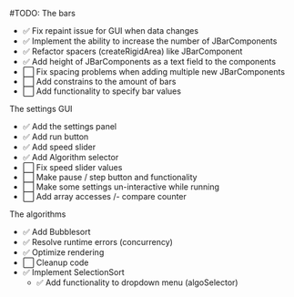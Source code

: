 #TODO:
The bars
- ✅ Fix repaint issue for GUI when data changes
- ✅ Implement the ability to increase the number of JBarComponents
- ✅ Refactor spacers (createRigidArea) like JBarComponent
- ✅ Add height of JBarComponents as a text field to the components
- ⬜ Fix spacing problems when adding multiple new JBarComponents
- ⬜ Add constrains to the amount of bars
- ⬜ Add functionality to specify bar values

The settings GUI
- ✅ Add the settings panel
- ✅ Add run button
- ✅ Add speed slider
- ✅ Add Algorithm selector
- ⬜ Fix speed slider values
- ⬜ Make pause / step button and functionality
- ⬜ Make some settings un-interactive while running
- ⬜ Add array accesses /- compare counter

The algorithms
- ✅ Add Bubblesort
- ✅ Resolve runtime errors (concurrency)
- ✅ Optimize rendering
- ⬜ Cleanup code
- ✅ Implement SelectionSort
    - ✅ Add functionality to dropdown menu (algoSelector)